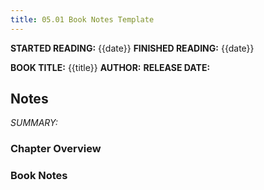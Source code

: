 ```yaml
---
title: 05.01 Book Notes Template
---
```

 **STARTED READING:** {{date}}
 **FINISHED READING:** {{date}}

**BOOK TITLE:** {{title}}
**AUTHOR:**
**RELEASE DATE:**

## Notes
*SUMMARY:*
### Chapter Overview

### Book Notes

